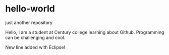 # hello-world
just another repository

Hello, I am a student at Century college learning about Github. 
Programming can be challenging and cool.


New line added with Eclipse! 